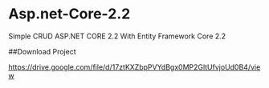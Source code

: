 # Asp.net-Core-2.2
Simple CRUD  ASP.NET CORE 2.2 With Entity Framework Core 2.2


##Download Project

https://drive.google.com/file/d/17ztKXZbpPVYdBgx0MP2GltUfvjoUd0B4/view
